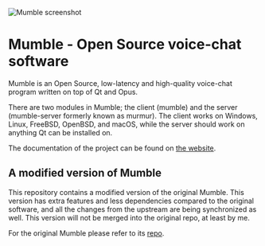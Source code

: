 ![Mumble screenshot](screenshots/Mumble.png)

# Mumble - Open Source voice-chat software

Mumble is an Open Source, low-latency and high-quality voice-chat program
written on top of Qt and Opus.

There are two modules in Mumble; the client (mumble) and the server (mumble-server formerly known as murmur).
The client works on Windows, Linux, FreeBSD, OpenBSD, and macOS,
while the server should work on anything Qt can be installed on.

The documentation of the project can be found on [the website](https://www.mumble.info/documentation/).


## A modified version of Mumble

This repository contains a modified version of the original Mumble. This version has extra features and less dependencies compared to the original software, and all the changes from the upstream are being synchronized as well. This version will not be merged into the original repo, at least by me.

For the original Mumble please refer to its [repo](https://github.com/mumble-voip/mumble).

